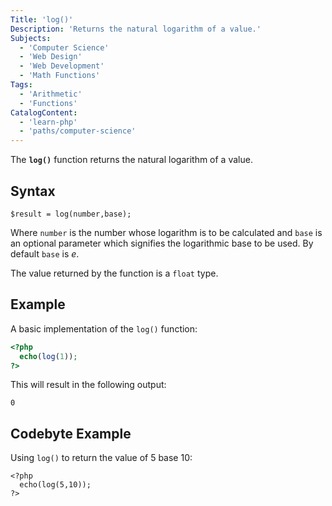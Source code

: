 ```yaml
---
Title: 'log()'
Description: 'Returns the natural logarithm of a value.'
Subjects:
  - 'Computer Science'
  - 'Web Design'
  - 'Web Development'
  - 'Math Functions'
Tags:
  - 'Arithmetic'
  - 'Functions'
CatalogContent:
  - 'learn-php'
  - 'paths/computer-science'
---
```


The **`log()`** function returns the natural logarithm of a value.

## Syntax

```pseudo
$result = log(number,base);
```

Where `number` is the number whose logarithm is to be calculated and `base` is an optional parameter which signifies the logarithmic base to be used. By default `base` is _e_.

The value returned by the function is a `float` type.

## Example

A basic implementation of the `log()` function:

```php
<?php
  echo(log(1));
?>
```

This will result in the following output:

```shell
0
```

## Codebyte Example

Using `log()` to return the value of 5 base 10:

```codebyte/php
<?php
  echo(log(5,10));
?>
```
